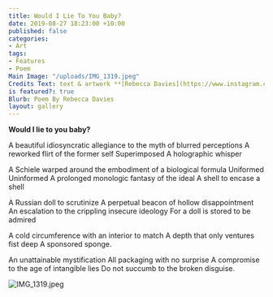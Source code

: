 ```yaml
---
title: Would I Lie To You Baby?
date: 2019-08-27 18:23:00 +10:00
published: false
categories:
- Art
tags:
- Features
- Poem
Main Image: "/uploads/IMG_1319.jpeg"
Credits Text: text & artwork **[Rebecca Davies](https://www.instagram.com/rebeccaloudavies/)**
is featured?: true
Blurb: Poem By Rebecca Davies
layout: gallery
---
```


**Would I lie to you baby?**

A beautiful idiosyncratic allegiance to the myth of blurred perceptions
A reworked flirt of the former self
Superimposed
A holographic whisper



A Schiele warped around the embodiment of a biological formula
Uniformed
Uninformed
A prolonged monologic fantasy of the ideal
A shell to encase a shell



A Russian doll to scrutinize
A perpetual beacon of hollow disappointment
An escalation to the crippling insecure ideology
For a doll is stored to be admired



A cold circumference
with an interior to match
A depth that only ventures fist deep
A sponsored sponge.



An unattainable mystification
All packaging with no surprise 
A compromise to the age of intangible lies
Do not succumb to the broken disguise. 

![IMG_1319.jpeg](/uploads/IMG_1319.jpeg)
